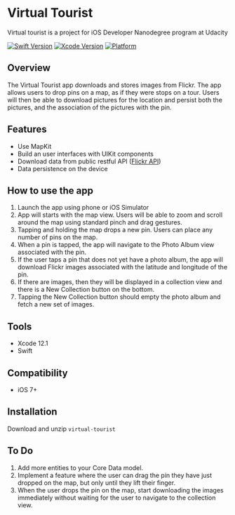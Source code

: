 # Virtual Tourist

Virtual tourist is a project for iOS Developer Nanodegree program at Udacity

[![Swift Version](https://img.shields.io/badge/Swift-5.3-brightgreen)](https://swift.org) [![Xcode Version](https://img.shields.io/badge/Xcode-12.1-success.svg)](https://swift.org) [![Platform](https://img.shields.io/cocoapods/p/LFAlertController.svg?style=flat)](https://swift.org)

## Overview

The Virtual Tourist app downloads and stores images from Flickr. The app allows users to drop pins on a map, as if they were stops on a tour. Users will then be able to download pictures for the location and persist both the pictures, and the association of the pictures with the pin.

## Features

- Use MapKit
- Build an user interfaces with UIKit components
- Download data from public restful API ([Flickr API](https://www.flickr.com/services/api/))
- Data persistence on the device

## How to use the app

1. Launch the app using phone or iOS Simulator
2. App will starts with the map view. Users will be able to zoom and scroll around the map using standard pinch and drag gestures.
3. Tapping and holding the map drops a new pin. Users can place any number of pins on the map.
4. When a pin is tapped, the app will navigate to the Photo Album view associated with the pin.
5. If the user taps a pin that does not yet have a photo album, the app will download Flickr images associated with the latitude and longitude of the pin.
6. If there are images, then they will be displayed in a collection view and there is a New Collection button on the bottom.
6. Tapping the New Collection button should empty the photo album and fetch a new set of images.

## Tools

- Xcode 12.1
- Swift
 
## Compatibility

 - iOS 7+

## Installation

Download and unzip ```virtual-tourist```

## To Do

1. Add more entities to your Core Data model.
2. Implement a feature where the user can drag the pin they have just dropped on the map, but only until they lift their finger.
3. When the user drops the pin on the map, start downloading the images immediately without waiting for the user to navigate to the collection view.



